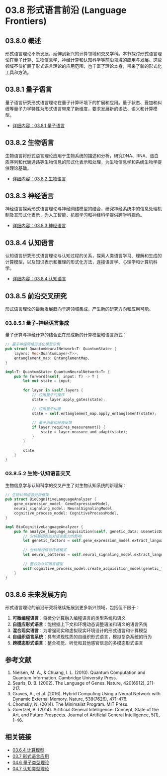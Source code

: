 # 03.8 形式语言前沿 (Language Frontiers)

## 03.8.0 概述

形式语言理论不断发展，延伸到新兴的计算领域和交叉学科。本节探讨形式语言理论在量子计算、生物信息学、神经计算和认知科学等前沿领域的应用与发展。这些领域不仅扩展了形式语言理论的应用范围，也丰富了理论本身，带来了新的形式化工具和方法。

## 03.8.1 量子语言

量子语言研究形式语言理论在量子计算环境下的扩展和应用。量子状态、叠加和纠缠等量子力学特性为形式语言带来了新维度，要求发展新的语法、语义和计算模型。

- [详细内容：03.8.1 量子语言](./03.8_Language_Frontiers/03.8.1_Quantum_Languages.md)

## 03.8.2 生物语言

生物语言将形式语言理论应用于生物系统的描述和分析，研究DNA、RNA、蛋白质序列和代谢通路等生物信息的形式化表示和处理，为生物信息学和系统生物学提供理论基础。

- [详细内容：03.8.2 生物语言](./03.8_Language_Frontiers/03.8.2_Bio_Languages.md)

## 03.8.3 神经语言

神经语言探索形式语言理论与神经网络模型的结合，研究神经系统中的信息处理机制及其形式化表示，为人工智能、机器学习和神经科学提供跨学科视角。

- [详细内容：03.8.3 神经语言](./03.8_Language_Frontiers/03.8.3_Neural_Languages.md)

## 03.8.4 认知语言

认知语言研究形式语言理论与认知过程的关系，探索人类语言学习、理解和生成的计算模型，以及知识表示和推理的形式化方法，连接语言学、心理学和计算机科学。

- [详细内容：03.8.4 认知语言](./03.8_Language_Frontiers/03.8.4_Cognitive_Languages.md)

## 03.8.5 前沿交叉研究

形式语言理论的最新发展趋向于跨领域集成，产生新的研究方向和应用可能。

### 03.8.5.1 量子-神经语言集成

量子计算与神经计算的结合正在形成新的计算模型和语言范式：

```rust
// 量子神经网络形式化模型示例
pub struct QuantumNeuralNetwork<T: QuantumState> {
    layers: Vec<QuantumLayer<T>>,
    entanglement_map: EntanglementMap,
}

impl<T: QuantumState> QuantumNeuralNetwork<T> {
    pub fn forward(&self, input: T) -> T {
        let mut state = input;
        
        for layer in &self.layers {
            // 应用量子门操作
            state = layer.apply_gates(state);
            
            // 应用量子纠缠
            state = self.entanglement_map.apply_entanglement(state);
            
            // 量子测量和经典反馈
            if layer.requires_measurement() {
                state = layer.measure_and_adapt(state);
            }
        }
        
        state
    }
}
```

### 03.8.5.2 生物-认知语言交叉

生物信息学与认知科学的交叉产生了对生物认知系统的新理解：

```rust
// 生物认知语言分析框架
pub struct BioCognitiveLanguageAnalyzer {
    gene_expression_model: GeneExpressionModel,
    neural_signaling_model: NeuralSignalingModel,
    cognitive_process_model: CognitiveProcessModel,
}

impl BioCognitiveLanguageAnalyzer {
    pub fn analyze_language_acquisition(&self, genetic_data: &GeneticData, brain_activity: &BrainActivity) -> LanguageAcquisitionModel {
        // 分析基因表达对语言能力的影响
        let genetic_factors = self.gene_expression_model.extract_language_related_factors(genetic_data);
        
        // 分析神经信号传递模式
        let neural_patterns = self.neural_signaling_model.extract_language_processing_patterns(brain_activity);
        
        // 整合为认知语言模型
        self.cognitive_process_model.create_acquisition_model(genetic_factors, neural_patterns)
    }
}
```

## 03.8.6 未来发展方向

形式语言理论的前沿研究将继续拓展到更多新兴领域，包括但不限于：

1. **可微编程语言**：将微分计算融入编程语言的类型系统和语义
2. **自适应形式语言**：能根据上下文和环境动态调整语法和语义的语言系统
3. **混合现实语言**：为增强现实和虚拟现实环境设计的形式语言和计算模型
4. **自组织语言系统**：具有涌现性质的自组织形式语言，模拟复杂系统的行为
5. **跨模态形式语言**：整合视觉、听觉和其他感官信息的多模态形式语言

## 参考文献

1. Nielsen, M. A., & Chuang, I. L. (2010). Quantum Computation and Quantum Information. Cambridge University Press.
2. Searls, D. B. (2002). The Language of Genes. Nature, 420(6912), 211-217.
3. Graves, A., et al. (2016). Hybrid Computing Using a Neural Network with Dynamic External Memory. Nature, 538(7626), 471-476.
4. Chomsky, N. (2014). The Minimalist Program. MIT Press.
5. Goertzel, B. (2014). Artificial General Intelligence: Concept, State of the Art, and Future Prospects. Journal of Artificial General Intelligence, 5(1), 1-46.

## 相关链接

- [03.6.4 计算模型](./03.6.4_计算模型.md)
- [03.7 形式语言应用](./03.7_Language_Applications.md)
- [04.6 量子类型理论](../04_Type_Theory/04.6_量子类型理论.md)
- [04.7 认知类型理论](../04_Type_Theory/04.7_认知类型理论.md)
